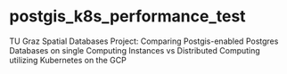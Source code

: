 # postgis_k8s_performance_test
TU Graz Spatial Databases Project: Comparing Postgis-enabled Postgres Databases on single Computing Instances vs Distributed Computing utilizing Kubernetes on the GCP
